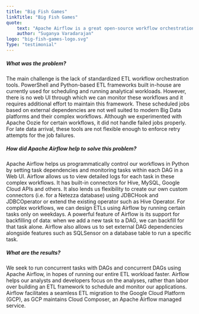 ```yaml
---
title: "Big Fish Games"
linkTitle: "Big Fish Games"
quote:
    text: "Apache Airflow is a great open-source workflow orchestration tool supported by an active community. It provides all the features needed for scheduling workflows out-of-the-box. Additionally, DAGs can be easily programmed in Python. Backfilling historical data and retrying failed jobs based on configuration helps mitigate any upstream issues and better handles the late arrival of data."
    author: "Suganya Varadarajan"
logo: "big-fish-games-logo.svg"
Type: "testimonial"
---
```


##### What was the problem?
The main challenge is the lack of standardized  ETL workflow orchestration tools. PowerShell and Python-based ETL frameworks built in-house are currently used for scheduling and running analytical workloads. However, there is no web UI through which we can monitor these workflows and it requires additional effort to maintain this framework. These scheduled jobs based on external dependencies are not well suited to modern Big Data platforms and their complex workflows. Although we experimented with Apache Oozie for certain workflows, it did not handle failed jobs properly. For late data arrival, these tools are not flexible enough to enforce retry attempts for the job failures.

##### How did Apache Airflow help to solve this problem?
Apache Airflow helps us programmatically control our workflows in Python by setting task dependencies and monitoring tasks within each DAG in a Web UI. Airflow allows us to view detailed logs for each task in these complex workflows. It has built-in connectors for Hive, MySQL, Google Cloud APIs and others. It also lends us flexibility to create our own custom connectors (i.e. for a Netezza database) using JDBCHook and JDBCOperator or extend the existing operator such as Hive Operator. For complex workflows, we can design ETLs using Airflow by running certain tasks only on weekdays. A powerful feature of Airflow is its support for backfilling of data: when we add a new task to a DAG, we can backfill for that task alone. Airflow also allows us to set external DAG dependencies alongside features such as SQLSensor on a database table to run a specific task.

##### What are the results?
We seek to run concurrent tasks with DAGs and concurrent DAGs using Apache Airflow, in hopes of running our entire ETL workload faster. Airflow helps our analysts and developers focus on the analyses, rather than labor over building an ETL framework to schedule and monitor our applications. Airflow facilitates a seamless ETL migration to the Google Cloud Platform (GCP), as GCP maintains Cloud Composer, an Apache Airflow managed service.
